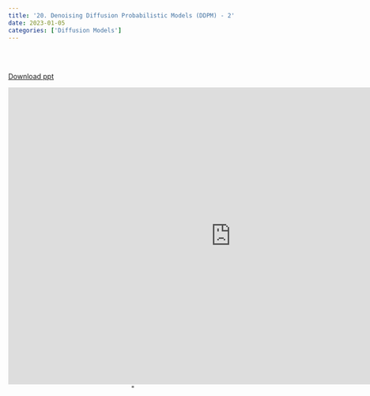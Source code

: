 ```yaml
---
title: '20. Denoising Diffusion Probabilistic Models (DDPM) - 2'
date: 2023-01-05 
categories: ['Diffusion Models']
---
```


<br><br>

[Download ppt](/ppt/20.pptx)

<center>
<iframe src="https://docs.google.com/presentation/d/e/2PACX-1vS_FoLOnuhuDQKLOBO8sNW52PzFafz9z3I-Riza7opGRw6oNoI5rEmXBk0vu1hV4A/embed?start=false&loop=false&delayms=3000" frameborder="0" width="900" height="600" allowfullscreen="true" mozallowfullscreen="true" webkitallowfullscreen="true min-width="350px"></iframe>"
</center>

<br>

<script src="https://utteranc.es/client.js"
        repo="RTOS-KGU/RTOS-utterances-comment"
        issue-term="pathname"
        label="Comment"
        theme="github-light"
        crossorigin="anonymous"
        async>
</script>